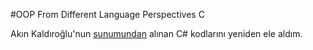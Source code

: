 #OOP From Different Language Perspectives C

Akın Kaldıroğlu'nun [sunumundan](http://www.javaturk.org/farkli-dil-bakis-acilariyla-nesne-merkezli-programlama-oop-from-different-language-perspectives/) alınan C# kodlarını yeniden ele aldım.